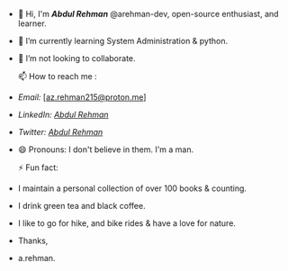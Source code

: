 - 👋 Hi, I'm ***Abdul Rehman*** @arehman-dev, open-source enthusiast, and learner.

- 🌱 I’m currently learning System Administration & python.
- 💞️ I’m not looking to collaborate.

  📫 How to reach me :
- *Email:* [az.rehman215@proton.me]
- *LinkedIn:* [*Abdul Rehman*](#linkedin.com/arehman-dev)
- *Twitter:* [*Abdul Rehman*](#x.com/arehman_dev)

- 😄 Pronouns: I don't believe in them. I'm a man.

  ⚡ Fun fact:
- I maintain a personal collection of over 100 books & counting.
- I drink green tea and black coffee.
- I like to go for hike, and bike rides & have a love for nature.
  
- Thanks,
- a.rehman.


<!---
arehman-dev/arehman-dev is a ✨ special ✨ repository because its `README.md` (this file) appears on your GitHub profile.
You can click the Preview link to take a look at your changes.
--->

